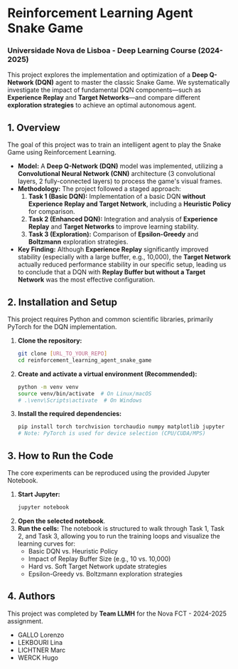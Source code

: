 # Reinforcement Learning Agent Snake Game
### Universidade Nova de Lisboa - Deep Learning Course (2024-2025)

This project explores the implementation and optimization of a **Deep Q-Network (DQN)** agent to master the classic Snake Game. We systematically investigate the impact of fundamental DQN components—such as **Experience Replay** and **Target Networks**—and compare different **exploration strategies** to achieve an optimal autonomous agent.

## 1. Overview

The goal of this project was to train an intelligent agent to play the Snake Game using Reinforcement Learning.

* **Model:** A **Deep Q-Network (DQN)** model was implemented, utilizing a **Convolutional Neural Network (CNN)** architecture (3 convolutional layers, 2 fully-connected layers) to process the game's visual frames.
* **Methodology:** The project followed a staged approach:
    1. **Task 1 (Basic DQN):** Implementation of a basic DQN **without Experience Replay and Target Network**, including a **Heuristic Policy** for comparison.
    2. **Task 2 (Enhanced DQN):** Integration and analysis of **Experience Replay** and **Target Networks** to improve learning stability.
    3. **Task 3 (Exploration):** Comparison of **Epsilon-Greedy** and **Boltzmann** exploration strategies.
* **Key Finding:** Although **Experience Replay** significantly improved stability (especially with a large buffer, e.g., 10,000), the **Target Network** actually reduced performance stability in our specific setup, leading us to conclude that a DQN with **Replay Buffer but without a Target Network** was the most effective configuration.


## 2. Installation and Setup

This project requires Python and common scientific libraries, primarily PyTorch for the DQN implementation.

1.  **Clone the repository:**
    ```bash
    git clone [URL_TO_YOUR_REPO]
    cd reinforcement_learning_agent_snake_game
    ```

2.  **Create and activate a virtual environment (Recommended):**
    ```bash
    python -m venv venv
    source venv/bin/activate  # On Linux/macOS
    # .\venv\Scripts\activate  # On Windows
    ```

3.  **Install the required dependencies:**
    ```bash
    pip install torch torchvision torchaudio numpy matplotlib jupyter
    # Note: PyTorch is used for device selection (CPU/CUDA/MPS)
    ```

## 3. How to Run the Code

The core experiments can be reproduced using the provided Jupyter Notebook.

1.  **Start Jupyter:**
    ```bash
    jupyter notebook
    ```
2.  **Open the selected notebook**.
3.  **Run the cells:** The notebook is structured to walk through Task 1, Task 2, and Task 3, allowing you to run the training loops and visualize the learning curves for:
    * Basic DQN vs. Heuristic Policy
    * Impact of Replay Buffer Size (e.g., 10 vs. 10,000)
    * Hard vs. Soft Target Network update strategies
    * Epsilon-Greedy vs. Boltzmann exploration strategies


## 4. Authors

This project was completed by **Team LLMH** for the Nova FCT - 2024-2025 assignment.

* GALLO Lorenzo
* LEKBOURI Lina
* LICHTNER Marc
* WERCK Hugo